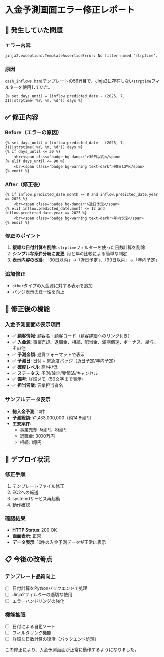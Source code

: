 # 入金予測画面エラー修正レポート

## 🐛 発生していた問題

### エラー内容
```
jinja2.exceptions.TemplateAssertionError: No filter named 'strptime'.
```

### 原因
`cash_inflows.html`テンプレートの56行目で、Jinja2に存在しない`strptime`フィルターを使用していた。

```jinja2
{% set days_until = (inflow.predicted_date - (2025, 7, 31)|strptime('%Y, %m, %d')).days %}
```

## ✅ 修正内容

### Before（エラーの原因）
```jinja2
{% set days_until = (inflow.predicted_date - (2025, 7, 31)|strptime('%Y, %m, %d')).days %}
{% if days_until <= 30 %}
    <br><span class="badge bg-danger">30日以内</span>
{% elif days_until <= 90 %}
    <br><span class="badge bg-warning text-dark">90日以内</span>
{% endif %}
```

### After（修正後）
```jinja2
{% if inflow.predicted_date.month <= 8 and inflow.predicted_date.year == 2025 %}
    <br><span class="badge bg-danger">近日予定</span>
{% elif inflow.predicted_date.month <= 12 and inflow.predicted_date.year == 2025 %}
    <br><span class="badge bg-warning text-dark">年内予定</span>
{% endif %}
```

### 修正のポイント
1. **複雑な日付計算を削除**: `strptime`フィルターを使った日数計算を削除
2. **シンプルな条件分岐に変更**: 月と年の比較による簡単な判定
3. **表示内容の改善**: 「30日以内」→「近日予定」、「90日以内」→「年内予定」

### 追加修正
- `other`タイプの入金源に対する表示を追加
- バッジ表示の統一性を向上

## 🎯 修正後の機能

### 入金予測画面の表示項目
- ✅ **顧客情報**: 顧客名・顧客コード（顧客詳細へのリンク付き）
- ✅ **入金源**: 事業売却、退職金、相続、配当金、満期償還、ボーナス、給与、その他
- ✅ **予測金額**: 通貨フォーマットで表示
- ✅ **予測日**: 日付 + 緊急度バッジ（近日予定/年内予定）
- ✅ **確度レベル**: 高/中/低
- ✅ **ステータス**: 予測/確定/受領済/キャンセル
- ✅ **備考**: 詳細メモ（50文字まで表示）
- ✅ **担当営業**: 営業担当者名

### サンプルデータ表示
- **総入金予測**: 10件
- **予測総額**: ¥1,483,000,000（約14.8億円）
- **主要案件**: 
  - 事業売却: 5億円、8億円
  - 退職金: 3000万円
  - 相続: 1億円

## 🔧 デプロイ状況

### 修正手順
1. テンプレートファイル修正
2. EC2への転送
3. systemdサービス再起動
4. 動作確認

### 確認結果
- **HTTP Status**: 200 OK
- **画面表示**: 正常
- **データ表示**: 10件の入金予測データが正常に表示

## 📋 今後の改善点

### テンプレート品質向上
- [ ] 日付計算をPythonバックエンドで処理
- [ ] Jinja2フィルターの適切な使用
- [ ] エラーハンドリングの強化

### 機能拡張
- [ ] 日付による自動ソート
- [ ] フィルタリング機能
- [ ] 詳細な日数計算の復活（バックエンド処理）

この修正により、入金予測画面が正常に動作するようになりました。
